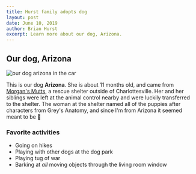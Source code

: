 ```yaml
---
title: Hurst family adopts dog
layout: post
date: June 10, 2019
author: Brian Hurst
excerpt: Learn more about our dog, Arizona.
---
```


## Our dog, Arizona

![our dog arizona in the car](https://lh3.googleusercontent.com/tFFGQ1VzFoQCWx6p-CNrhGUE8yfD_TYdkmk4-YQzVe8dW59hkfwugbLdd_WUa0JxL-koYXPlWxH9416TKgK9eiM5Y0t8M0PPS4WyYGAv5rN0Xd3DbY35DCts5q6slU-oLqvjae2n9LFNhYX3W93Ov35dYUUpapueMyLI89p89n_FduC12vym1pMbdnWvY-x9Cyq2rc-OuXw06rxKuoSVDRRDoYfBlC8q1t1OqxfZtSyxgcGjc3ZFswD_73245heDlzkkBjT8ijP2clOTMlPAAx36N_LVxoWOzpYBVfUIqSoll0Q2ZM9i1y1JG8SMABtC-Qi1WDDNBBUrT13-h7EZf4d7ileVvvvhNkB3T0DFhMT4xElw79szCrScO2SqX79N9t86J2rhFRG11zSFeK2AyZTejEoLRt1WvDPeOC0bLbMsyZPy6eatITfmYQ-q0j-EjXjRwgNx4Z-WC5mLAooxWlg5SGYj29M3sqx8Mt2gbG5SafzuPaUcnnHQnWLR6Kj17VgTtevmEB5182Yh5gmYYBs9b1grFhkr4UR-nwk-rbSXZSoPES9Ix_tVimeuMzXCEoBrX0o0bpm2kA04yctX3ORltjJ73j4xbEO2qElj6rMBtA5bJZm01PvdLWp_0yWBnDhh26vdM6OCQkCxoHshwzXrHCoVKDYPam5vSsNxsEdqMJUDKP5OJfzC0SuiJZt0D4ArjWOubw3wV1_6asEY3NsmsP3ENlimuHXx7HgIFe9HcPuSLnhg7Rp-Nk_ZLmASllYiJ9doXR7TFgRSSX3lW_HmNcZiYraYJVVwUykcgjvReQNulkN5x2s=s1274-no)

This is our dog **Arizona**. She is about 11 months old, and came from [Morgan's Mutts](https://morgansmuttsrescue.org/), a rescue shelter outside of Charlottesville. Her and her siblings were left at the animal control nearby and were luckily transferred to the shelter. The woman at the shelter named all of the puppies after characters from Grey's Anatomy, and since I'm from Arizona it seemed meant to be :dog:

### Favorite activities

- Going on hikes
- Playing with other dogs at the dog park
- Playing tug of war
- Barking at *all* moving objects through the living room window
